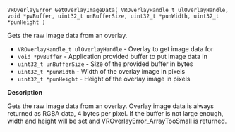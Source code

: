 `VROverlayError GetOverlayImageData( VROverlayHandle_t ulOverlayHandle, void *pvBuffer, uint32_t unBufferSize, uint32_t *punWidth, uint32_t *punHeight )`

Gets the raw image data from an overlay.

* `VROverlayHandle_t ulOverlayHandle` - Overlay to get image data for
* `void *pvBuffer` - Application provided buffer to put image data in
* `uint32_t unBufferSize` - Size of the provided buffer in bytes
* `uint32_t *punWidth` - Width of the overlay image in pixels
* `uint32_t *punHeight` - Height of the overlay image in pixels

**Description**

Gets the raw image data from an overlay. Overlay image data is always returned as RGBA data, 4 bytes per pixel. If the buffer is not large enough, width and height will be set and VROverlayError_ArrayTooSmall is returned.
